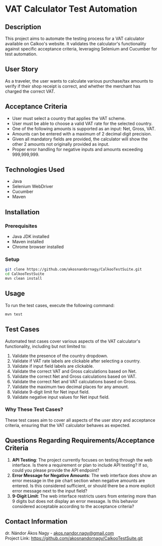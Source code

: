 # VAT Calculator Test Automation

## Description

This project aims to automate the testing process for a VAT calculator available on Calkoo's website. It validates the calculator's functionality against specific acceptance criteria, leveraging Selenium and Cucumber for test automation.

## User Story

As a traveler, the user wants to calculate various purchase/tax amounts to verify if their shop receipt is correct, and whether the merchant has charged the correct VAT.

## Acceptance Criteria

- User must select a country that applies the VAT scheme.
- User must be able to choose a valid VAT rate for the selected country.
- One of the following amounts is supported as an input: Net, Gross, VAT.
- Amounts can be entered with a maximum of 2 decimal digit precision.
- Given all mandatory fields are provided, the calculator will show the other 2 amounts not originally provided as input.
- Proper error handling for negative inputs and amounts exceeding 999,999,999.

## Technologies Used

- Java
- Selenium WebDriver
- Cucumber
- Maven

## Installation

### Prerequisites

- Java JDK installed
- Maven installed
- Chrome browser installed

### Setup

```bash
git clone https://github.com/akosnandornagy/CalkooTestSuite.git
cd CalkooTestSuite
mvn clean install
```

## Usage

To run the test cases, execute the following command:

```bash
mvn test
```

## Test Cases

Automated test cases cover various aspects of the VAT calculator's functionality, including but not limited to:

1. Validate the presence of the country dropdown.
2. Validate if VAT rate labels are clickable after selecting a country.
3. Validate if input field labels are clickable.
4. Validate the correct VAT and Gross calculations based on Net.
5. Validate the correct Net and Gross calculations based on VAT.
6. Validate the correct Net and VAT calculations based on Gross.
7. Validate the maximum two decimal places for any amount.
8. Validate 9-digit limit for Net input field.
9. Validate negative input values for Net input field.

### Why These Test Cases?

These test cases aim to cover all aspects of the user story and acceptance criteria, ensuring that the VAT calculator behaves as expected.

## Questions Regarding Requirements/Acceptance Criteria

1. **API Testing**: The project currently focuses on testing through the web interface. Is there a requirement or plan to include API testing? If so, could you please provide the API endpoint?
2. **Error Message for Negative Amounts**: The web interface does show an error message in the pie chart section when negative amounts are entered. Is this considered sufficient, or should there be a more explicit error message next to the input field?
3. **9-Digit Limit**: The web interface restricts users from entering more than 9 digits but does not display an error message. Is this behavior considered acceptable according to the acceptance criteria?

## Contact Information

dr. Nándor Ákos Nagy - akos.nandor.nagy@gmail.com  
Project Link: https://github.com/akosnandornagy/CalkooTestSuite.git
